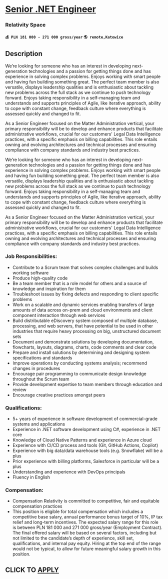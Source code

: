 # [Senior .NET Engineer](https://www.remotewlb.com/apply/senior-net-engineer-122428)  
### Relativity Space  
#### `💰 PLN 181 000 - 271 000 gross/year` `🌎 remote,Katowice`  

## Description

We’re looking for someone who has an interest in developing next-generation technologies and a passion for getting things done and has experience in solving complex problems. Enjoys working with smart people and having fun building something great. The perfect team member is also versatile, displays leadership qualities and is enthusiastic about tackling new problems across the full stack as we continue to push technology forward. Enjoys taking responsibility in a self-managing team and understands and supports principles of Agile, like iterative approach, ability to cope with constant change, feedback culture where everything is assessed quickly and changed to fit.

As a Senior Engineer focused on the Matter Administration vertical, your primary responsibility will be to develop and enhance products that facilitate administrative workflows, crucial for our customers' Legal Data Intelligence practices, with a specific emphasis on billing capabilities. This role entails owning and evolving architectures and technical processes and ensuring compliance with company standards and industry best practices.

  

We’re looking for someone who has an interest in developing next-generation technologies and a passion for getting things done and has experience in solving complex problems. Enjoys working with smart people and having fun building something great. The perfect team member is also versatile, displays leadership qualities and is enthusiastic about tackling new problems across the full stack as we continue to push technology forward. Enjoys taking responsibility in a self-managing team and understands and supports principles of Agile, like iterative approach, ability to cope with constant change, feedback culture where everything is assessed quickly and changed to fit.

As a Senior Engineer focused on the Matter Administration vertical, your primary responsibility will be to develop and enhance products that facilitate administrative workflows, crucial for our customers' Legal Data Intelligence practices, with a specific emphasis on billing capabilities. This role entails owning and evolving architectures and technical processes and ensuring compliance with company standards and industry best practices.

  

### Job Responsibilities:

* Contribute to a Scrum team that solves complex challenges and builds working software 
* Produce high-quality code 
* Be a team member that is a role model for others and a source of knowledge and inspiration for them 
* Troubleshoot issues by fixing defects and responding to client specific problems 
* Work on a scalable and dynamic services enabling transfers of large amounts of data across on-prem and cloud environments and client component interaction through web services 
* Build distributable eDiscovery system composed of multiple database, processing, and web servers, that have potential to be used in other industries that require heavy processing on big, unstructured document sets 
* Document and demonstrate solutions by developing documentation, flowcharts, layouts, diagrams, charts, code comments and clear code 
* Prepare and install solutions by determining and designing system specifications and standards 
* Improve operations by conducting systems analysis; recommend changes in procedures 
* Encourage pair programming to communicate design knowledge throughout the Scrum team 
* Provide development expertise to team members through education and review 
* Encourage creative practices amongst peers

  

### Qualifications:

* 5+ years of experience in software development of commercial-grade systems and applications 
* Experience in .NET software development using C#, experience in .NET core 
* Knowledge of Cloud Native Patterns and experience in Azure cloud 
* Experience with CI/CD process and tools (Git, GitHub Actions, Copilot) 
* Experience with big data/data warehouse tools (e.g. Snowflake) will be a plus
* Prior experience with billing platforms, Salesforce in particular will be a plus
* Understanding and experience with DevOps principals
* Fluency in English

  

### Compensation:

* Compensation Relativity is committed to competitive, fair and equitable compensation practices
* This position is eligible for total compensation which includes a competitive base salary, annual performance bonus target of 10%, IP tax relief and long-term incentives. The expected salary range for this role is between PLN 181 000 and 271 000 gross/year (Employment Contract). The final offered salary will be based on several factors, including but not limited to the candidate’s depth of experience, skill set, qualifications, and internal pay equity. Hiring at the top end of the range would not be typical, to allow for future meaningful salary growth in this position.

  

  

  

  
## CLICK TO [APPLY](https://www.remotewlb.com/apply/senior-net-engineer-122428)

